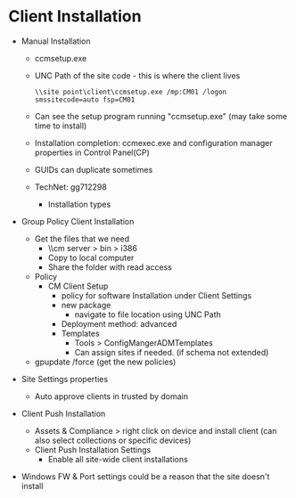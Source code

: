 # Client Installation

- Manual Installation
  - ccmsetup.exe
  - UNC Path of the site code - this is where the client lives

        \\site point\client\ccmsetup.exe /mp:CM01 /logon smssitecode=auto fsp=CM01

  - Can see the setup program running "ccmsetup.exe" (may take some time to install)
  - Installation completion: ccmexec.exe and configuration manager properties in Control Panel(CP)
  - GUIDs can duplicate sometimes
  - TechNet: gg712298
    - Installation types

- Group Policy Client Installation
  - Get the files that we need
    - \\\cm server > bin > i386
    - Copy to local computer
    - Share the folder with read access
  - Policy
    - CM Client Setup
      - policy for software Installation under Client Settings
      - new package
        - navigate to file location using UNC Path
      - Deployment method: advanced
      - Templates
        - Tools > ConfigMangerADMTemplates
        - Can assign sites if needed. (if schema not extended)
  - gpupdate /force (get the new policies)

- Site Settings properties
  - Auto approve clients in trusted by domain

- Client Push Installation
  - Assets & Compliance > right click on device and install client (can also select collections or specific devices)
  - Client Push Installation Settings
    - Enable all site-wide client installations

- Windows FW & Port settings could be a reason that the site doesn't install
